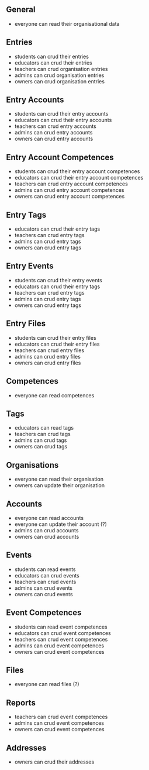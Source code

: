 ## General

- everyone can read their organisational data

## Entries

- students can crud their entries
- educators can crud their entries
- teachers can crud organisation entries
- admins can crud organisation entries
- owners can crud organisation entries

## Entry Accounts

- students can crud their entry accounts
- educators can crud their entry accounts
- teachers can crud entry accounts
- admins can crud entry accounts
- owners can crud entry accounts

## Entry Account Competences

- students can crud their entry account competences
- educators can crud their entry account competences
- teachers can crud entry account competences
- admins can crud entry account competences
- owners can crud entry account competences

## Entry Tags

- educators can crud their entry tags
- teachers can crud entry tags
- admins can crud entry tags
- owners can crud entry tags

## Entry Events

- students can crud their entry events
- educators can crud their entry tags
- teachers can crud entry tags
- admins can crud entry tags
- owners can crud entry tags

## Entry Files

- students can crud their entry files
- educators can crud their entry files
- teachers can crud entry files
- admins can crud entry files
- owners can crud entry files

## Competences

- everyone can read competences

## Tags

- educators can read tags
- teachers can crud tags
- admins can crud tags
- owners can crud tags

## Organisations

- everyone can read their organisation
- owners can update their organisation

## Accounts

- everyone can read accounts
- everyone can update their account (?)
- admins can crud accounts
- owners can crud accounts

## Events

- students can read events
- educators can crud events
- teachers can crud events
- admins can crud events
- owners can crud events

## Event Competences

- students can read event competences
- educators can crud event competences
- teachers can crud event competences
- admins can crud event competences
- owners can crud event competences

## Files

- everyone can read files (?)

## Reports

- teachers can crud event competences
- admins can crud event competences
- owners can crud event competences

## Addresses

- owners can crud their addresses